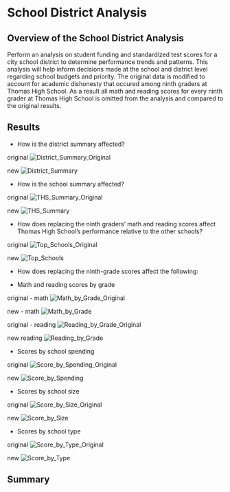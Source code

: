 # School District Analysis

## Overview of the School District Analysis
Perform an analysis on student funding and standardized test scores for a city school district to determine performance trends and patterns. This analysis will help inform decisions made at the school and district level regarding school budgets and priority. The original data is modified to account for academic dishonesty that occured among ninth graders at Thomas High School. As a result all math and reading scores for every ninth grader at Thomas High School is omitted from the analysis and compared to the original results. 

## Results
- How is the district summary affected?

original
![District_Summary_Original](https://github.com/mdhugge/School_District_Analysis/blob/main/Resources/District_Summary_Original.png)

new
![District_Summary](https://github.com/mdhugge/School_District_Analysis/blob/main/Resources/District_Summary.png)

- How is the school summary affected?

original
![THS_Summary_Original](https://github.com/mdhugge/School_District_Analysis/blob/main/Resources/THS_Summary_Original.png)

new
![THS_Summary](https://github.com/mdhugge/School_District_Analysis/blob/main/Resources/THS_Summary.png)

- How does replacing the ninth graders’ math and reading scores affect Thomas High School’s performance relative to the other schools?

original
![Top_Schools_Original](https://github.com/mdhugge/School_District_Analysis/blob/main/Resources/Top_Schools_Original.png)

new
![Top_Schools](https://github.com/mdhugge/School_District_Analysis/blob/main/Resources/Top_Schools.png)

- How does replacing the ninth-grade scores affect the following:

- Math and reading scores by grade

original - math
![Math_by_Grade_Original](https://github.com/mdhugge/School_District_Analysis/blob/main/Resources/Math_by_Grade_Original.png)

new - math
![Math_by_Grade](https://github.com/mdhugge/School_District_Analysis/blob/main/Resources/Math_by_Grade.png)

original - reading 
![Reading_by_Grade_Original](https://github.com/mdhugge/School_District_Analysis/blob/main/Resources/Reading_by_Grade_Original.png)

new reading
![Reading_by_Grade](https://github.com/mdhugge/School_District_Analysis/blob/main/Resources/Reading_by_Grade.png)

- Scores by school spending

original
![Score_by_Spending_Original](https://github.com/mdhugge/School_District_Analysis/blob/main/Resources/Score_by_Spending_Original.png)

new
![Score_by_Spending](https://github.com/mdhugge/School_District_Analysis/blob/main/Resources/Score_by_Spending.png)

- Scores by school size

original
![Score_by_Size_Original](https://github.com/mdhugge/School_District_Analysis/blob/main/Resources/Score_by_Size_Original.png)

new
![Score_by_Size](https://github.com/mdhugge/School_District_Analysis/blob/main/Resources/Score_by_Size.png)

- Scores by school type

original
![Score_by_Type_Original](https://github.com/mdhugge/School_District_Analysis/blob/main/Resources/Score_by_Type_Original.png)

new
![Score_by_Type](https://github.com/mdhugge/School_District_Analysis/blob/main/Resources/Score_by_Type.png)

## Summary
